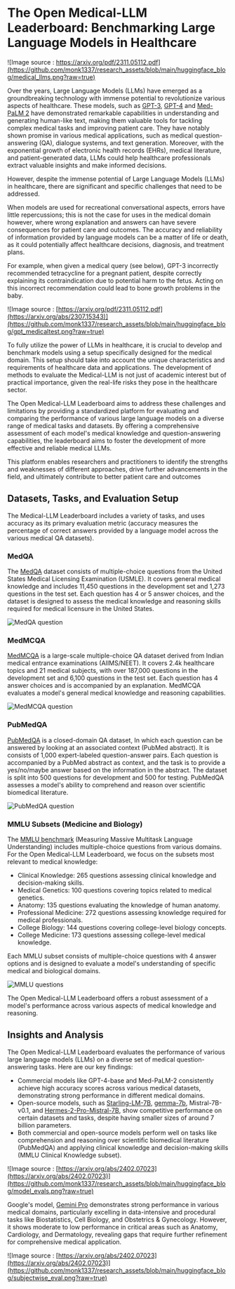 # The Open Medical-LLM Leaderboard: Benchmarking Large Language Models in Healthcare

![Image source : https://arxiv.org/pdf/2311.05112.pdf](https://github.com/monk1337/research_assets/blob/main/huggingface_blog/medical_llms.png?raw=true)

Over the years, Large Language Models (LLMs) have emerged as a groundbreaking technology with immense potential to revolutionize various aspects of healthcare. These models, such as [GPT-3](https://arxiv.org/abs/2005.14165), [GPT-4](https://arxiv.org/abs/2303.08774) and [Med-PaLM 2](https://arxiv.org/abs/2305.09617) have demonstrated remarkable capabilities in understanding and generating human-like text, making them valuable tools for tackling complex medical tasks and improving patient care. They have notably shown promise in various medical applications, such as medical question-answering (QA), dialogue systems, and text generation. Moreover, with the exponential growth of electronic health records (EHRs), medical literature, and patient-generated data, LLMs could help healthcare professionals extract valuable insights and make informed decisions.

However, despite the immense potential of Large Language Models (LLMs) in healthcare, there are significant and specific challenges that need to be addressed. 

When models are used for recreational conversational aspects, errors have little repercussions; this is not the case for uses in the medical domain however, where wrong explanation and answers can have severe consequences for patient care and outcomes. The accuracy and reliability of information provided by language models can be a matter of life or death, as it could potentially affect healthcare decisions, diagnosis, and treatment plans.

For example, when given a medical query (see below), GPT-3 incorrectly recommended tetracycline for a pregnant patient, despite correctly explaining its contraindication due to potential harm to the fetus. Acting on this incorrect recommendation could lead to bone growth problems in the baby.

![Image source : [https://arxiv.org/pdf/2311.05112.pdf](https://arxiv.org/abs/2307.15343)](https://github.com/monk1337/research_assets/blob/main/huggingface_blog/gpt_medicaltest.png?raw=true)


To fully utilize the power of LLMs in healthcare, it is crucial to develop and benchmark models using a setup specifically designed for the medical domain. This setup should take into account the unique characteristics and requirements of healthcare data and applications. The development of methods to evaluate the Medical-LLM is not just of academic interest but of practical importance, given the real-life risks they pose in the healthcare sector.

<script type="module" src="https://gradio.s3-us-west-2.amazonaws.com/4.20.1/gradio.js"> </script>
<gradio-app theme_mode="light" space="openlifescienceai/open_medical_llm_leaderboard"></gradio-app>


The Open Medical-LLM Leaderboard aims to address these challenges and limitations by providing a standardized platform for evaluating and comparing the performance of various large language models on a diverse range of medical tasks and datasets. By offering a comprehensive assessment of each model's medical knowledge and question-answering capabilities, the leaderboard aims to foster the development of more effective and reliable medical LLMs. 

This platform enables researchers and practitioners to identify the strengths and weaknesses of different approaches, drive further advancements in the field, and ultimately contribute to better patient care and outcomes

## Datasets, Tasks, and Evaluation Setup 

The Medical-LLM Leaderboard includes a variety of tasks, and uses accuracy as its primary evaluation metric (accuracy measures the percentage of correct answers provided by a language model across the various medical QA datasets).

### MedQA

The [MedQA](https://arxiv.org/abs/2009.13081) dataset consists of multiple-choice questions from the United States Medical Licensing Examination (USMLE). It covers general medical knowledge and includes 11,450 questions in the development set and 1,273 questions in the test set. Each question has 4 or 5 answer choices, and the dataset is designed to assess the medical knowledge and reasoning skills required for medical licensure in the United States.

![MedQA question](https://github.com/monk1337/research_assets/blob/main/huggingface_blog/medqa.png?raw=true)

### MedMCQA

[MedMCQA](https://proceedings.mlr.press/v174/pal22a.html) is a large-scale multiple-choice QA dataset derived from Indian medical entrance examinations (AIIMS/NEET). It covers 2.4k healthcare topics and 21 medical subjects, with over 187,000 questions in the development set and 6,100 questions in the test set. Each question has 4 answer choices and is accompanied by an explanation. MedMCQA evaluates a model's general medical knowledge and reasoning capabilities.

![MedMCQA question](https://github.com/monk1337/research_assets/blob/main/huggingface_blog/medmcqa.png?raw=true)

### PubMedQA

[PubMedQA](https://aclanthology.org/D19-1259/) is a closed-domain QA dataset, In which each question can be answered by looking at an associated context (PubMed abstract). It is consists of 1,000 expert-labeled question-answer pairs. Each question is accompanied by a PubMed abstract as context, and the task is to provide a yes/no/maybe answer based on the information in the abstract. The dataset is split into 500 questions for development and 500 for testing. PubMedQA assesses a model's ability to comprehend and reason over scientific biomedical literature.

![PubMedQA question](https://github.com/monk1337/research_assets/blob/main/huggingface_blog/pubmedqa.png?raw=true)

### MMLU Subsets (Medicine and Biology)

The [MMLU benchmark](https://arxiv.org/abs/2009.03300) (Measuring Massive Multitask Language Understanding) includes multiple-choice questions from various domains. For the Open Medical-LLM Leaderboard, we focus on the subsets most relevant to medical knowledge:

- Clinical Knowledge: 265 questions assessing clinical knowledge and decision-making skills.
- Medical Genetics: 100 questions covering topics related to medical genetics.
- Anatomy: 135 questions evaluating the knowledge of human anatomy.
- Professional Medicine: 272 questions assessing knowledge required for medical professionals.
- College Biology: 144 questions covering college-level biology concepts.
- College Medicine: 173 questions assessing college-level medical knowledge.

Each MMLU subset consists of multiple-choice questions with 4 answer options and is designed to evaluate a model's understanding of specific medical and biological domains.

![MMLU questions](https://github.com/monk1337/research_assets/blob/main/huggingface_blog/mmlu.png?raw=true)

The Open Medical-LLM Leaderboard offers a robust assessment of a model's performance across various aspects of medical knowledge and reasoning.


## Insights and Analysis

The Open Medical-LLM Leaderboard evaluates the performance of various large language models (LLMs) on a diverse set of medical question-answering tasks. Here are our key findings:

- Commercial models like GPT-4-base and Med-PaLM-2 consistently achieve high accuracy scores across various medical datasets, demonstrating strong performance in different medical domains.
- Open-source models, such as [Starling-LM-7B](https://huggingface.co/Nexusflow/Starling-LM-7B-beta), [gemma-7b](https://huggingface.co/google/gemma-7b), Mistral-7B-v0.1, and [Hermes-2-Pro-Mistral-7B](https://huggingface.co/NousResearch/Hermes-2-Pro-Mistral-7B), show competitive performance on certain datasets and tasks, despite having smaller sizes of around 7 billion parameters.
- Both commercial and open-source models perform well on tasks like comprehension and reasoning over scientific biomedical literature (PubMedQA) and applying clinical knowledge and decision-making skills (MMLU Clinical Knowledge subset).

![Image source : [https://arxiv.org/abs/2402.07023](https://arxiv.org/abs/2402.07023)](https://github.com/monk1337/research_assets/blob/main/huggingface_blog/model_evals.png?raw=true)


Google's model, [Gemini Pro](https://arxiv.org/abs/2312.11805) demonstrates strong performance in various medical domains, particularly excelling in data-intensive and procedural tasks like Biostatistics, Cell Biology, and Obstetrics & Gynecology. However, it shows moderate to low performance in critical areas such as Anatomy, Cardiology, and Dermatology, revealing gaps that require further refinement for comprehensive medical application.

![Image source : [https://arxiv.org/abs/2402.07023](https://arxiv.org/abs/2402.07023)](https://github.com/monk1337/research_assets/blob/main/huggingface_blog/subjectwise_eval.png?raw=true)



